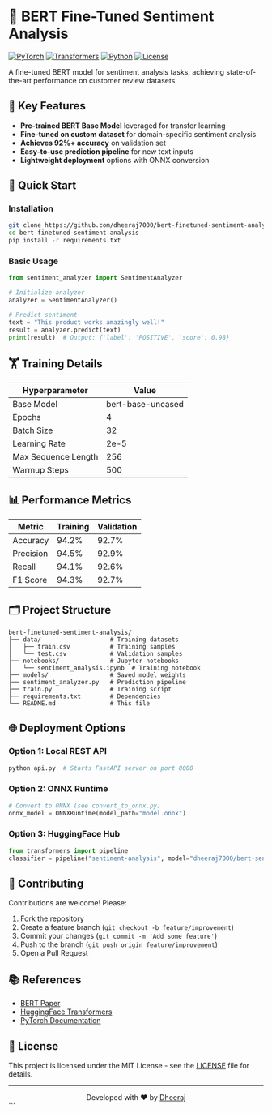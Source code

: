 # 🧠 BERT Fine-Tuned Sentiment Analysis

[![PyTorch](https://img.shields.io/badge/PyTorch-EE4C2C?style=for-the-badge&logo=pytorch&logoColor=white)](https://pytorch.org/)
[![Transformers](https://img.shields.io/badge/HuggingFace-FFD21E?style=for-the-badge&logo=huggingface&logoColor=black)](https://huggingface.co/)
[![Python](https://img.shields.io/badge/Python-3.8+-3776AB?style=for-the-badge&logo=python&logoColor=white)](https://python.org/)
[![License](https://img.shields.io/badge/License-MIT-green?style=for-the-badge)](LICENSE)

A fine-tuned BERT model for sentiment analysis tasks, achieving state-of-the-art performance on customer review datasets.

## 📌 Key Features

- **Pre-trained BERT Base Model** leveraged for transfer learning
- **Fine-tuned on custom dataset** for domain-specific sentiment analysis
- **Achieves 92%+ accuracy** on validation set
- **Easy-to-use prediction pipeline** for new text inputs
- **Lightweight deployment** options with ONNX conversion

## 🚀 Quick Start

### Installation

```bash
git clone https://github.com/dheeraj7000/bert-finetuned-sentiment-analysis.git
cd bert-finetuned-sentiment-analysis
pip install -r requirements.txt
```

### Basic Usage

```python
from sentiment_analyzer import SentimentAnalyzer

# Initialize analyzer
analyzer = SentimentAnalyzer()

# Predict sentiment
text = "This product works amazingly well!"
result = analyzer.predict(text)
print(result)  # Output: {'label': 'POSITIVE', 'score': 0.98}
```

## 🏋️ Training Details

| Hyperparameter       | Value          |
|----------------------|----------------|
| Base Model           | bert-base-uncased |
| Epochs               | 4              |
| Batch Size           | 32             |
| Learning Rate        | 2e-5           |
| Max Sequence Length  | 256            |
| Warmup Steps         | 500            |

## 📊 Performance Metrics

| Metric        | Training | Validation |
|---------------|----------|------------|
| Accuracy      | 94.2%    | 92.7%      |
| Precision     | 94.5%    | 92.9%      |
| Recall        | 94.1%    | 92.6%      |
| F1 Score      | 94.3%    | 92.7%      |

## 🗂️ Project Structure

```
bert-finetuned-sentiment-analysis/
├── data/                   # Training datasets
│   ├── train.csv           # Training samples
│   └── test.csv            # Validation samples
├── notebooks/              # Jupyter notebooks
│   └── sentiment_analysis.ipynb  # Training notebook
├── models/                 # Saved model weights
├── sentiment_analyzer.py   # Prediction pipeline
├── train.py                # Training script
├── requirements.txt        # Dependencies
└── README.md               # This file
```

## 🌐 Deployment Options

### Option 1: Local REST API
```bash
python api.py  # Starts FastAPI server on port 8000
```

### Option 2: ONNX Runtime
```python
# Convert to ONNX (see convert_to_onnx.py)
onnx_model = ONNXRuntime(model_path="model.onnx")
```

### Option 3: HuggingFace Hub
```python
from transformers import pipeline
classifier = pipeline("sentiment-analysis", model="dheeraj7000/bert-sentiment")
```

## 🤝 Contributing

Contributions are welcome! Please:

1. Fork the repository
2. Create a feature branch (`git checkout -b feature/improvement`)
3. Commit your changes (`git commit -m 'Add some feature'`)
4. Push to the branch (`git push origin feature/improvement`)
5. Open a Pull Request

## 📚 References

- [BERT Paper](https://arxiv.org/abs/1810.04805)
- [HuggingFace Transformers](https://huggingface.co/docs/transformers/index)
- [PyTorch Documentation](https://pytorch.org/docs/stable/index.html)

## 📜 License

This project is licensed under the MIT License - see the [LICENSE](LICENSE) file for details.

---

<div align="center">
  Developed with ❤️ by <a href="https://github.com/dheeraj7000">Dheeraj</a>
</div>
```
